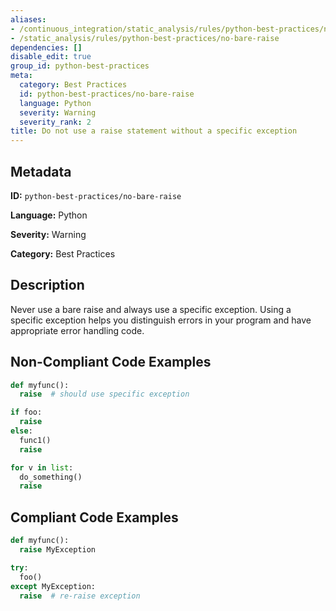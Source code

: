 ```yaml
---
aliases:
- /continuous_integration/static_analysis/rules/python-best-practices/no-bare-raise
- /static_analysis/rules/python-best-practices/no-bare-raise
dependencies: []
disable_edit: true
group_id: python-best-practices
meta:
  category: Best Practices
  id: python-best-practices/no-bare-raise
  language: Python
  severity: Warning
  severity_rank: 2
title: Do not use a raise statement without a specific exception
---
```

<!--  SOURCED FROM https://github.com/DataDog/datadog-static-analyzer-rule-docs -->


## Metadata
**ID:** `python-best-practices/no-bare-raise`

**Language:** Python

**Severity:** Warning

**Category:** Best Practices

## Description
Never use a bare raise and always use a specific exception. Using a specific exception helps you distinguish errors in your program and have appropriate error handling code.

## Non-Compliant Code Examples
```python
def myfunc():
  raise  # should use specific exception

if foo:
  raise
else:
  func1()
  raise

for v in list:
  do_something()
  raise
```

## Compliant Code Examples
```python
def myfunc():
  raise MyException

try:
  foo()
except MyException:
  raise  # re-raise exception
```
